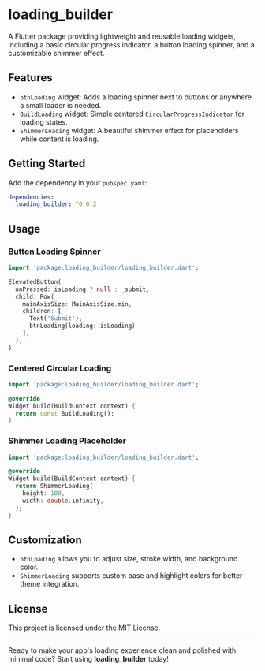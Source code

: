 # loading_builder

A Flutter package providing lightweight and reusable loading widgets, including a basic circular progress indicator, a button loading spinner, and a customizable shimmer effect.

## Features

- `btnLoading` widget: Adds a loading spinner next to buttons or anywhere a small loader is needed.
- `BuildLoading` widget: Simple centered `CircularProgressIndicator` for loading states.
- `ShimmerLoading` widget: A beautiful shimmer effect for placeholders while content is loading.

## Getting Started

Add the dependency in your `pubspec.yaml`:

```yaml
dependencies:
  loading_builder: ^0.0.2
```

## Usage

### Button Loading Spinner

```dart
import 'package:loading_builder/loading_builder.dart';

ElevatedButton(
  onPressed: isLoading ? null : _submit,
  child: Row(
    mainAxisSize: MainAxisSize.min,
    children: [
      Text('Submit'),
      btnLoading(loading: isLoading)
    ],
  ),
)
```

### Centered Circular Loading

```dart
import 'package:loading_builder/loading_builder.dart';

@override
Widget build(BuildContext context) {
  return const BuildLoading();
}
```

### Shimmer Loading Placeholder

```dart
import 'package:loading_builder/loading_builder.dart';

@override
Widget build(BuildContext context) {
  return ShimmerLoading(
    height: 100,
    width: double.infinity,
  );
}
```

## Customization
- `btnLoading` allows you to adjust size, stroke width, and background color.
- `ShimmerLoading` supports custom base and highlight colors for better theme integration.

## License

This project is licensed under the MIT License.

---

Ready to make your app's loading experience clean and polished with minimal code? Start using **loading_builder** today!

